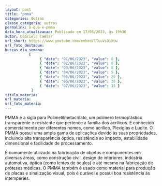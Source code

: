 ```yaml
---
layout: post
title: "pmma"
categories: Outros
classe_categoria: outros
permalink: o-que-e-pmma
data_hora_atualizacao: Publicado em 17/06/2023, às 19h30
autor: Gabriela Caesar
url_short: https://www.youtube.com/embed/lTuuVsDiXUw
url_foto_destaque: 
buscas_dia_semana: 
           [
                { "date": "01/06/2023", "value": 0 },
                { "date": "02/06/2023", "value": 0 },
                { "date": "03/06/2023", "value": 0 },
                { "date": "04/06/2023", "value": 5 },
                { "date": "05/06/2023", "value": 20 },
                { "date": "06/06/2023", "value": 30 },
                { "date": "07/06/2023", "value": 15 }
            ]
titulo_materia: 
url_materia: 
url_foto_materia: 
---
```

PMMA é a sigla para Polimetilmetacrilato, um polímero termoplástico transparente e resistente que pertence à família dos acrílicos. É conhecido comercialmente por diferentes nomes, como acrílico, Plexiglas e Lucite. O PMMA possui uma ampla gama de aplicações devido às suas propriedades, incluindo alta transparência óptica, resistência ao impacto, estabilidade dimensional e facilidade de processamento. 

É comumente utilizado na fabricação de objetos e componentes em diversas áreas, como construção civil, design de interiores, indústria automotiva, óptica (como lentes de óculos) e até mesmo na fabricação de próteses médicas. O PMMA também é usado como material para produção de placas e sinalização visual, pois é durável e possui boa resistência às intempéries.

